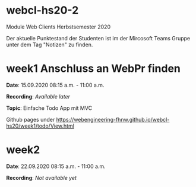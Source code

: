 # webcl-hs20-2
Module Web Clients Herbstsemester 2020

Der aktuelle Punktestand der Studenten ist im der Mircosoft Teams Gruppe unter dem Tag "Notizen" zu finden.

# week1 Anschluss an WebPr finden
**Date**: 15.09.2020 08:15 a.m. - 11:00 a.m.

**Recording**: *Available later*

**Topic**: Einfache Todo App mit MVC

Github pages under https://webengineering-fhnw.github.io/webcl-hs20/week1/todo/View.html

# week2
**Date**: 22.09.2020 08:15 a.m. - 11:00 a.m.

**Recording**: *Not available yet*